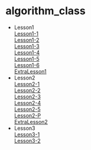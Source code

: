 # algorithm_class  
- Lesson1  
  [Lesson1-1](https://github.com/s21015/algorithm_class/tree/main/Lesson1/Lesson1-1)  
  [Lesson1-2](https://github.com/s21015/algorithm_class/tree/main/Lesson1/Lesson1-2)  
  [Lesson1-3](https://github.com/s21015/algorithm_class/tree/main/Lesson1/Lesson1-3)  
  [Lesson1-4](https://github.com/s21015/algorithm_class/tree/main/Lesson1/Lesson1-4)  
  [Lesson1-5](https://github.com/s21015/algorithm_class/tree/main/Lesson1/Lesson1-5)  
  [Lesson1-6](https://github.com/s21015/algorithm_class/tree/main/Lesson1/Lesson1-6)  
  [ExtraLesson1](https://github.com/s21015/algorithm_class/tree/main/ExtraLesson1-1)
- Lesson2  
  [Lesson2-1](https://github.com/s21015/algorithm_class/tree/main/Lesson2/Lesson2-1)  
  [Lesson2-2](https://github.com/s21015/algorithm_class/tree/main/Lesson2/Lesson2-2)  
  [Lesson2-3](https://github.com/s21015/algorithm_class/tree/main/Lesson2/Lesson2-3)  
  [Lesson2-4](https://github.com/s21015/algorithm_class/tree/main/Lesson2/Lesson2-4)  
  [Lesson2-5](https://github.com/s21015/algorithm_class/tree/main/Lesson2/Lesson2-5)  
  [Lesson2-P](https://github.com/s21015/algorithm_class/tree/main/Lesson2/Lesson2-P)  
  [ExtraLesson2](https://github.com/s21015/algorithm_class/tree/main/Lesson2/ExtraLesson2-1)  
- Lesson3  
  [Lesson3-1](https://github.com/s21015/algorithm_class/tree/main/Lesson3-1)  
  [Lesson3-2](https://github.com/s21015/algorithm_class/tree/main/Lesson3-2)  
